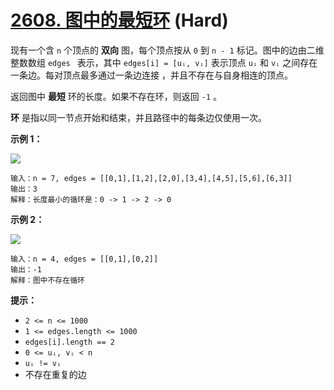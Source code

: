 # [2608. 图中的最短环][link] (Hard)

[link]: https://leetcode.cn/problems/shortest-cycle-in-a-graph/

现有一个含 `n` 个顶点的 **双向** 图，每个顶点按从 `0` 到 `n - 1` 标记。图中的边由二维整数数组 `edges
` 表示，其中 `edges[i] = [uᵢ, vᵢ]` 表示顶点 `uᵢ` 和 `vᵢ` 之间存在一条边。每对顶点最多通过一条边连接
，并且不存在与自身相连的顶点。

返回图中 **最短** 环的长度。如果不存在环，则返回 `-1` 。

**环** 是指以同一节点开始和结束，并且路径中的每条边仅使用一次。

**示例 1：**

![](https://assets.leetcode.com/uploads/2023/01/04/cropped.png)

```
输入：n = 7, edges = [[0,1],[1,2],[2,0],[3,4],[4,5],[5,6],[6,3]]
输出：3
解释：长度最小的循环是：0 -> 1 -> 2 -> 0
```

**示例 2：**

![](https://assets.leetcode.com/uploads/2023/01/04/croppedagin.png)

```
输入：n = 4, edges = [[0,1],[0,2]]
输出：-1
解释：图中不存在循环
```

**提示：**

- `2 <= n <= 1000`
- `1 <= edges.length <= 1000`
- `edges[i].length == 2`
- `0 <= uᵢ, vᵢ < n`
- `uᵢ != vᵢ`
- 不存在重复的边
